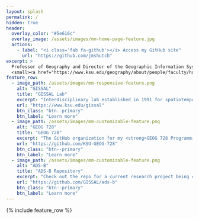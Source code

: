 ```yaml
---
layout: splash
permalink: /
hidden: true
header:
  overlay_color: "#5e616c"
  overlay_image: /assets/images/mm-home-page-feature.jpg
  actions:
    - label: "<i class='fab fa-github'></i> Access my GitHub site"
      url: "https://github.com/jmshutch"
excerpt: >
  Professor of Geography and Director of the Geographic Information Systems Spatial Analysis Laboratory (GISSAL) at Kansas State University.<br />
  <small><a href="https://www.ksu.edu/geography/about/people/faculty/hutchinson.html">Visit my faculty website</a></small>
feature_row:
  - image_path: /assets/images/mm-responsive-feature.png
    alt: "GISSAL"
    title: "GISSAL Lab"
    excerpt: "Interdisciplinary lab established in 1991 for spatiotemporal analytics, custom geoprocessing tool programming, GIS service development, and Web-based map design."
    url: "https://www.ksu.edu/gissal"
    btn_class: "btn--primary"
    btn_label: "Learn more"
  - image_path: /assets/images/mm-customizable-feature.png
    alt: "GEOG 728"
    title: "GEOG 728"
    excerpt: "The GitHub organization for my <strong>GEOG 728 Programming for Geographic Analysis</strong> course for undergraduates and graduate students at Kansas State University."
    url: "https://github.com/KSU-GEOG-728"
    btn_class: "btn--primary"
    btn_label: "Learn more"
  - image_path: /assets/images/mm-customizable-feature.png
    alt: "ADS-B"
    title: "ADS-B Repository"
    excerpt: "Check out the repo for a current research project being conducted with the National Park Service and the Applied Park Science Laboratory at Kansas State University."
    url: "https://github.com/GISSAL/ads-b"
    btn_class: "btn--primary"
    btn_label: "Learn more"      
---
```


{% include feature_row %}
